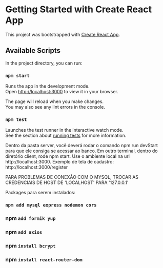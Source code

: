 # Getting Started with Create React App

This project was bootstrapped with [Create React App](https://github.com/facebook/create-react-app).

## Available Scripts

In the project directory, you can run:

### `npm start`

Runs the app in the development mode.\
Open [http://localhost:3000](http://localhost:3000) to view it in your browser.

The page will reload when you make changes.\
You may also see any lint errors in the console.

### `npm test`

Launches the test runner in the interactive watch mode.\
See the section about [running tests](https://facebook.github.io/create-react-app/docs/running-tests) for more information.

Dentro da pasta server, você deverá rodar o comando npm run devStart para que ele consiga se acessar ao banco. 
Em outro terminal, dentro do diretório client, rode npm start. Use o ambiente local na url http://localhost:3000. Exemplo de tela de cadastro: http://localhost:3000/register

PARA PROBLEMAS DE CONEXÃO COM O MYSQL, TROCAR AS CREDENCIAIS DE HOST DE 'LOCALHOST' PARA '127.0.0.1'

Packages para serem instalados:
### `npm add mysql express nodemon cors`
### npm `add formik yup`
### npm `add axios`
### npm `install bcrypt`
### npm `install react-router-dom`
